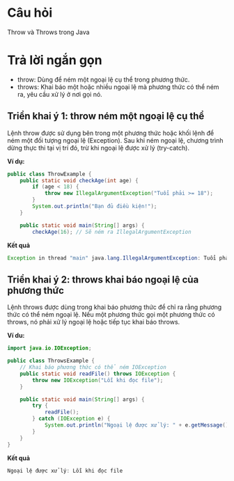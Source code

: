 # Câu hỏi
Throw và Throws trong Java

# Trả lời ngắn gọn  
*	throw: Dùng để ném một ngoại lệ cụ thể trong phương thức.
*	throws: Khai báo một hoặc nhiều ngoại lệ mà phương thức có thể ném ra, yêu cầu xử lý ở nơi gọi nó.



## Triển khai ý 1: throw ném một ngoại lệ cụ thể
Lệnh throw được sử dụng bên trong một phương thức hoặc khối lệnh để ném một đối tượng ngoại lệ (Exception). Sau khi ném ngoại lệ, chương trình dừng thực thi tại vị trí đó, trừ khi ngoại lệ được xử lý (try-catch).

**Ví dụ:**
```java
public class ThrowExample {
    public static void checkAge(int age) {
        if (age < 18) {
            throw new IllegalArgumentException("Tuổi phải >= 18");
        }
        System.out.println("Bạn đủ điều kiện!");
    }

    public static void main(String[] args) {
        checkAge(16); // Sẽ ném ra IllegalArgumentException
```

**Kết quả**
```java
Exception in thread "main" java.lang.IllegalArgumentException: Tuổi phải >= 18
```


## Triển khai ý 2: throws khai báo ngoại lệ của phương thức
Lệnh throws được dùng trong khai báo phương thức để chỉ ra rằng phương thức có thể ném ngoại lệ. Nếu một phương thức gọi một phương thức có throws, nó phải xử lý ngoại lệ hoặc tiếp tục khai báo throws.

**Ví du:**
```java
import java.io.IOException;

public class ThrowsExample {
    // Khai báo phương thức có thể ném IOException
    public static void readFile() throws IOException {
        throw new IOException("Lỗi khi đọc file");
    }

    public static void main(String[] args) {
        try {
            readFile();
        } catch (IOException e) {
            System.out.println("Ngoại lệ được xử lý: " + e.getMessage());
        }
    }
}
```
**Kết quả**
```java
Ngoại lệ được xử lý: Lỗi khi đọc file
```
